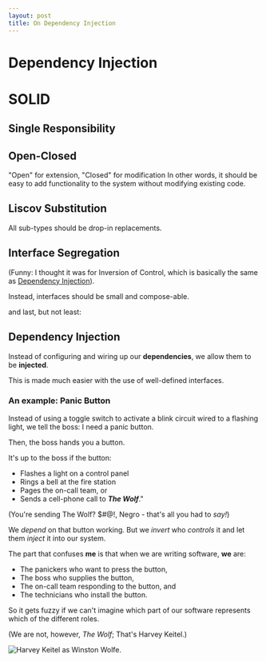 ```yaml
---
layout: post
title: On Dependency Injection
---
```


Dependency Injection
====================
# SOLID

## Single Responsibility

## Open-Closed
"Open" for extension, "Closed" for modification
In other words, it should be easy to add functionality to the system without modifying existing code.

## Liscov Substitution
All sub-types should be drop-in replacements.

## Interface Segregation
(Funny: I thought it was for Inversion of Control, which is basically the same as [Dependency Injection](#dependency-injection)).

Instead, interfaces should be small and compose-able.

and last, but not least:

## Dependency Injection
Instead of configuring and wiring up our **dependencies**, we allow them to be **injected**.

This is made much easier with the use of well-defined interfaces.

### An example: Panic Button
Instead of using a toggle switch to activate a blink circuit wired to a flashing light, we tell the boss: I need a panic button.

Then, the boss hands you a button.

It's up to the boss if the button:
- Flashes a light on a control panel
- Rings a bell at the fire station
- Pages the on-call team, or
- Sends a cell-phone call to ***The Wolf***."

(You're sending The Wolf? $#@!, Negro - that's all you had to _say!_)

We _depend_ on that button working. But we _invert_ who _controls_ it and let them _inject_ it into our system.

The part that confuses **me** is that when we are writing software, **we** are:
- The panickers who want to press the button,
- The boss who supplies the button,
- The on-call team responding to the button, and
- The technicians who install the button.

So it gets fuzzy if we can't imagine which part of our software represents which of the different roles.

(We are not, however, _The Wolf_; That's Harvey Keitel.)

![Harvey Keitel as Winston Wolfe](mrwolf-ls-coffee.jpg).

